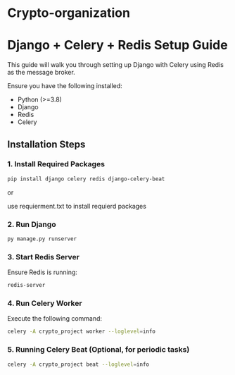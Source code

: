 ﻿# Crypto-organization
# Django + Celery + Redis Setup Guide

This guide will walk you through setting up Django with Celery using Redis as the message broker.

Ensure you have the following installed:
- Python (>=3.8)
- Django
- Redis
- Celery

## Installation Steps

### 1. Install Required Packages

```sh
pip install django celery redis django-celery-beat
```
or 

use requierment.txt to install requierd packages

### 2. Run Django

```sh
py manage.py runserver
```

### 3. Start Redis Server

Ensure Redis is running:

```sh
redis-server
```

### 4. Run Celery Worker

Execute the following command:

```sh
celery -A crypto_project worker --loglevel=info
```

### 5. Running Celery Beat (Optional, for periodic tasks)

```sh
celery -A crypto_project beat --loglevel=info
```


